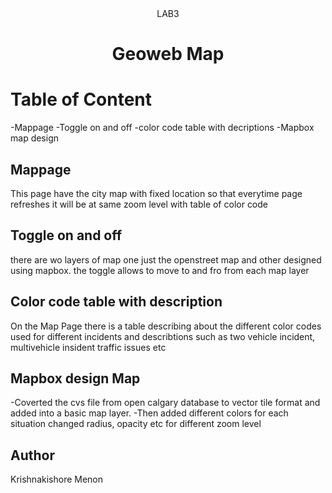 <div align="center">LAB3</div>
<h1 align="center">Geoweb Map</h2>

# Table of Content
-Mappage
-Toggle on and off
-color code table with decriptions
-Mapbox map design  

 ## Mappage
 This page have the city map with fixed location so that everytime page refreshes it will be at same zoom level
 with table of color code
 
 ## Toggle on and off
 there are wo layers of map one just the openstreet map and other designed using mapbox. the toggle allows to move to and fro from each map layer
 
 ## Color code table with description
 On the Map Page there is a table describing about the different color codes used for different incidents and describtions
 such as two vehicle incident, multivehicle insident  traffic issues etc
 
 
 ## Mapbox design Map
-Coverted the cvs file from open calgary  database to vector tile format and added into a basic map layer.
-Then added  different colors for each situation changed radius, opacity etc for different zoom level 
 
 
 
 ## Author
 Krishnakishore Menon
 
